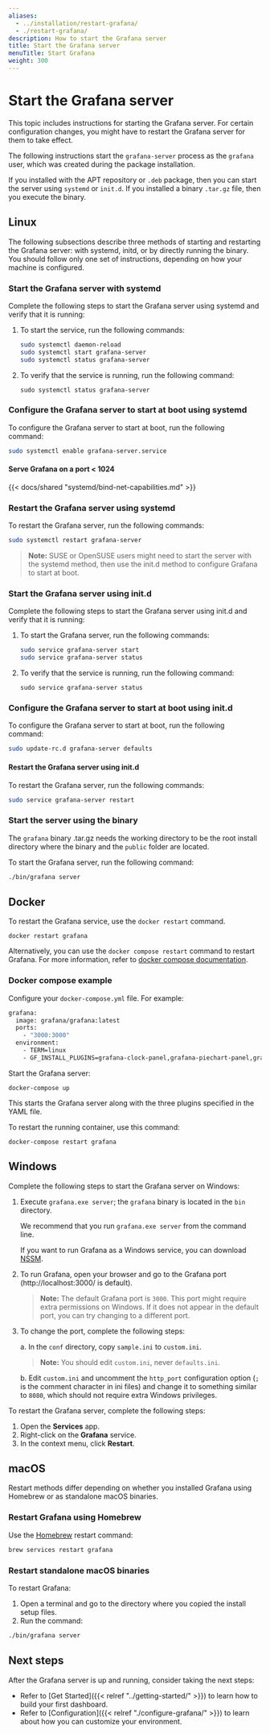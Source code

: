 ```yaml
---
aliases:
  - ../installation/restart-grafana/
  - ./restart-grafana/
description: How to start the Grafana server
title: Start the Grafana server
menuTitle: Start Grafana
weight: 300
---
```


# Start the Grafana server

This topic includes instructions for starting the Grafana server. For certain configuration changes, you might have to restart the Grafana server for them to take effect.

The following instructions start the `grafana-server` process as the `grafana` user, which was created during the package installation.

If you installed with the APT repository or `.deb` package, then you can start the server using `systemd` or `init.d`. If you installed a binary `.tar.gz` file, then you execute the binary.

## Linux

The following subsections describe three methods of starting and restarting the Grafana server: with systemd, initd, or by directly running the binary. You should follow only one set of instructions, depending on how your machine is configured.

### Start the Grafana server with systemd

Complete the following steps to start the Grafana server using systemd and verify that it is running:

1. To start the service, run the following commands:

   ```bash
   sudo systemctl daemon-reload
   sudo systemctl start grafana-server
   sudo systemctl status grafana-server
   ```

1. To verify that the service is running, run the following command:

   ```
   sudo systemctl status grafana-server
   ```

### Configure the Grafana server to start at boot using systemd

To configure the Grafana server to start at boot, run the following command:

```bash
sudo systemctl enable grafana-server.service
```

#### Serve Grafana on a port < 1024

{{< docs/shared "systemd/bind-net-capabilities.md" >}}

### Restart the Grafana server using systemd

To restart the Grafana server, run the following commands:

```bash
sudo systemctl restart grafana-server
```

> **Note:** SUSE or OpenSUSE users might need to start the server with the systemd method, then use the init.d method to configure Grafana to start at boot.

### Start the Grafana server using init.d

Complete the following steps to start the Grafana server using init.d and verify that it is running:

1. To start the Grafana server, run the following commands:

   ```bash
   sudo service grafana-server start
   sudo service grafana-server status
   ```

1. To verify that the service is running, run the following command:

   ```
   sudo service grafana-server status
   ```

### Configure the Grafana server to start at boot using init.d

To configure the Grafana server to start at boot, run the following command:

```bash
sudo update-rc.d grafana-server defaults
```

#### Restart the Grafana server using init.d

To restart the Grafana server, run the following commands:

```bash
sudo service grafana-server restart
```

### Start the server using the binary

The `grafana` binary .tar.gz needs the working directory to be the root install directory where the binary and the `public` folder are located.

To start the Grafana server, run the following command:

```bash
./bin/grafana server
```

## Docker

To restart the Grafana service, use the `docker restart` command.

`docker restart grafana`

Alternatively, you can use the `docker compose restart` command to restart Grafana. For more information, refer to [docker compose documentation](https://docs.docker.com/compose/).

### Docker compose example

Configure your `docker-compose.yml` file. For example:

```bash
grafana:
  image: grafana/grafana:latest
  ports:
    - "3000:3000"
  environment:
    - TERM=linux
    - GF_INSTALL_PLUGINS=grafana-clock-panel,grafana-piechart-panel,grafana-polystat-panel
```

Start the Grafana server:

`docker-compose up`

This starts the Grafana server along with the three plugins specified in the YAML file.

To restart the running container, use this command:

`docker-compose restart grafana`

## Windows

Complete the following steps to start the Grafana server on Windows:

1. Execute `grafana.exe server`; the `grafana` binary is located in the `bin` directory.

   We recommend that you run `grafana.exe server` from the command line.

   If you want to run Grafana as a Windows service, you can download [NSSM](https://nssm.cc/).

1. To run Grafana, open your browser and go to the Grafana port (http://localhost:3000/ is default).

   > **Note:** The default Grafana port is `3000`. This port might require extra permissions on Windows. If it does not appear in the default port, you can try changing to a different port.

1. To change the port, complete the following steps:

   a. In the `conf` directory, copy `sample.ini` to `custom.ini`.

   > **Note:** You should edit `custom.ini`, never `defaults.ini`.

   b. Edit `custom.ini` and uncomment the `http_port` configuration option (`;` is the comment character in ini files) and change it to something similar to `8080`, which should not require extra Windows privileges.

To restart the Grafana server, complete the following steps:

1. Open the **Services** app.
1. Right-click on the **Grafana** service.
1. In the context menu, click **Restart**.

## macOS

Restart methods differ depending on whether you installed Grafana using Homebrew or as standalone macOS binaries.

### Restart Grafana using Homebrew

Use the [Homebrew](http://brew.sh/) restart command:

```bash
brew services restart grafana
```

### Restart standalone macOS binaries

To restart Grafana:

1. Open a terminal and go to the directory where you copied the install setup files.
1. Run the command:

```bash
./bin/grafana server
```

## Next steps

After the Grafana server is up and running, consider taking the next steps:

- Refer to [Get Started]({{< relref "../getting-started/" >}}) to learn how to build your first dashboard.
- Refer to [Configuration]({{< relref "./configure-grafana/" >}}) to learn about how you can customize your environment.

